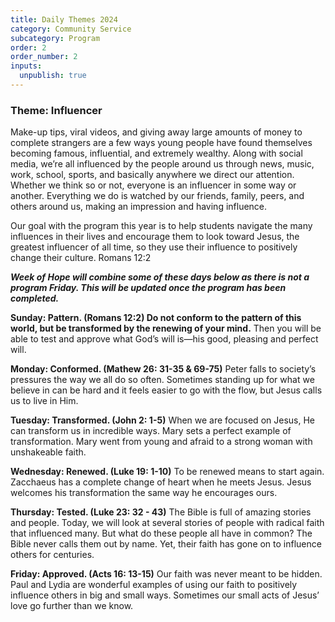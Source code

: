 ```yaml
---
title: Daily Themes 2024
category: Community Service
subcategory: Program
order: 2
order_number: 2
inputs:
  unpublish: true
---
```

### ​​​**Theme: Influencer**

Make-up tips, viral videos, and giving away large amounts of money to complete strangers are a few ways young people have found themselves becoming famous, influential, and extremely wealthy. Along with social media, we’re all influenced by the people around us through news, music, work, school, sports, and basically anywhere we direct our attention. Whether we think so or not, everyone is an influencer in some way or another. Everything we do is watched by our friends, family, peers, and others around us, making an impression and having influence.

Our goal with the program this year is to help students navigate the many influences in their lives and encourage them to look toward Jesus, the greatest influencer of all time, so they use their influence to positively change their culture. Romans 12:2

***Week of Hope will combine some of these days below as there is not a program Friday. This will be updated once the program has been completed.***&nbsp;

**Sunday: Pattern. (Romans 12:2) Do not conform to the pattern of this world, but be transformed by the renewing of your mind.** Then you will be able to test and approve what God’s will is—his good, pleasing and perfect will.

**Monday: Conformed. (Mathew 26: 31-35 & 69-75)** Peter falls to society’s pressures the way we all do so often. Sometimes standing up for what we believe in can be hard and it feels easier to go with the flow, but Jesus calls us to live in Him.

**Tuesday: Transformed. (John 2: 1-5)** When we are focused on Jesus, He can transform us in incredible ways. Mary sets a perfect example of transformation. Mary went from young and afraid to a strong woman with unshakeable faith.

**Wednesday: Renewed. (Luke 19: 1-10)** To be renewed means to start again. Zacchaeus has a complete change of heart when he meets Jesus. Jesus welcomes his transformation the same way he encourages ours.

**Thursday: Tested. (Luke 23: 32 - 43)** The Bible is full of amazing stories and people. Today, we will look at several stories of people with radical faith that influenced many. But what do these people all have in common? The Bible never calls them out by name. Yet, their faith has gone on to influence others for centuries.

**Friday: Approved. (Acts 16: 13-15)** Our faith was never meant to be hidden. Paul and Lydia are wonderful examples of using our faith to positively influence others in big and small ways. Sometimes our small acts of Jesus’ love go further than we know.&nbsp;